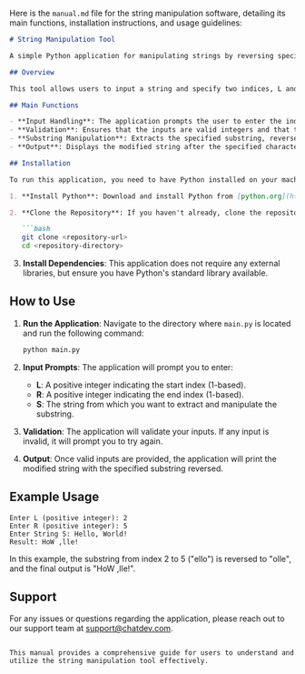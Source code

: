 Here is the `manual.md` file for the string manipulation software, detailing its main functions, installation instructions, and usage guidelines:

```markdown
# String Manipulation Tool

A simple Python application for manipulating strings by reversing specified substrings.

## Overview

This tool allows users to input a string and specify two indices, L and R. The application extracts the substring from the string that spans from index L-1 to R (inclusive), reverses it, and constructs a new string by concatenating the part of the original string before L, the reversed substring, and the part of the original string after R.

## Main Functions

- **Input Handling**: The application prompts the user to enter the indices L and R, as well as the string S.
- **Validation**: Ensures that the inputs are valid integers and that they fall within the appropriate range.
- **Substring Manipulation**: Extracts the specified substring, reverses it, and constructs the new string.
- **Output**: Displays the modified string after the specified characters have been reversed.

## Installation

To run this application, you need to have Python installed on your machine. Follow the steps below to set up the environment:

1. **Install Python**: Download and install Python from [python.org](https://www.python.org/downloads/).

2. **Clone the Repository**: If you haven't already, clone the repository containing the application files.

   ```bash
   git clone <repository-url>
   cd <repository-directory>
   ```

3. **Install Dependencies**: This application does not require any external libraries, but ensure you have Python's standard library available.

## How to Use

1. **Run the Application**: Navigate to the directory where `main.py` is located and run the following command:

   ```bash
   python main.py
   ```

2. **Input Prompts**: The application will prompt you to enter:
   - **L**: A positive integer indicating the start index (1-based).
   - **R**: A positive integer indicating the end index (1-based).
   - **S**: The string from which you want to extract and manipulate the substring.

3. **Validation**: The application will validate your inputs. If any input is invalid, it will prompt you to try again.

4. **Output**: Once valid inputs are provided, the application will print the modified string with the specified substring reversed.

## Example Usage

```
Enter L (positive integer): 2
Enter R (positive integer): 5
Enter String S: Hello, World!
Result: HoW ,lle!
```

In this example, the substring from index 2 to 5 ("ello") is reversed to "olle", and the final output is "HoW ,lle!".

## Support

For any issues or questions regarding the application, please reach out to our support team at [support@chatdev.com](mailto:support@chatdev.com).

```

This manual provides a comprehensive guide for users to understand and utilize the string manipulation tool effectively.